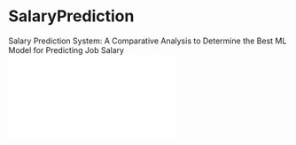 # SalaryPrediction
Salary Prediction System: A Comparative Analysis to Determine the Best ML Model for Predicting Job Salary
![writeup](Salary_prediction_system_WriteUp_JG.pdf)
